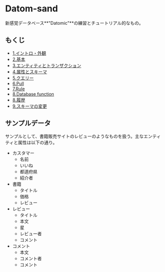 # Datom-sand

新感覚データベース**"Datomic"**の練習とチュートリアル的なもの。

## もくじ

- [1.イントロ・外観](1-intro.md)
- [2.基本](2-basics.md)
- [3.エンティティとトランザクション](3-entity-and-tx.md)
- [4.属性とスキーマ](4-attr-and-schema.md)
- [5.クエリー](5-query.md)
- [6.Pull](6-pull.md)
- [7.Rule](7-rule.md)
- [8.Database function](8-db-fn.md)
- [8.履歴](8-history.md)
- [9.スキーマの変更](9-alter-schema.md)

## サンプルデータ

サンプルとして、書籍販売サイトのレビューのようなものを扱う。主なエンティティと属性は以下の通り。

- カスタマー
  - 名前
  - いいね
  - 都道府県
  - 紹介者
- 書籍
  - タイトル
  - 価格
  - レビュー
- レビュー
  - タイトル
  - 本文
  - 星
  - レビュー者
  - コメント
- コメント
  - 本文
  - コメント者
  - コメント

